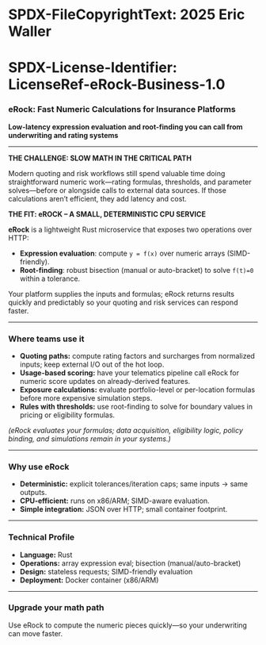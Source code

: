 # SPDX-FileCopyrightText: 2025 Eric Waller
# SPDX-License-Identifier: LicenseRef-eRock-Business-1.0

### eRock: Fast Numeric Calculations for Insurance Platforms

**Low-latency expression evaluation and root-finding you can call from underwriting and rating systems**

---

**THE CHALLENGE: SLOW MATH IN THE CRITICAL PATH**

Modern quoting and risk workflows still spend valuable time doing straightforward numeric work—rating formulas, thresholds, and parameter solves—before or alongside calls to external data sources. If those calculations aren’t efficient, they add latency and cost.

**THE FIT: eROCK – A SMALL, DETERMINISTIC CPU SERVICE**

**eRock** is a lightweight Rust microservice that exposes two operations over HTTP:

- **Expression evaluation**: compute `y = f(x)` over numeric arrays (SIMD-friendly).  
- **Root-finding**: robust bisection (manual or auto-bracket) to solve `f(t)=0` within a tolerance.

Your platform supplies the inputs and formulas; eRock returns results quickly and predictably so your quoting and risk services can respond faster.

---

### Where teams use it

- **Quoting paths:** compute rating factors and surcharges from normalized inputs; keep external I/O out of the hot loop.  
- **Usage-based scoring:** have your telematics pipeline call eRock for numeric score updates on already-derived features.  
- **Exposure calculations:** evaluate portfolio-level or per-location formulas before more expensive simulation steps.  
- **Rules with thresholds:** use root-finding to solve for boundary values in pricing or eligibility formulas.

*(eRock evaluates your formulas; data acquisition, eligibility logic, policy binding, and simulations remain in your systems.)*

---

### Why use eRock

- **Deterministic:** explicit tolerances/iteration caps; same inputs → same outputs.  
- **CPU-efficient:** runs on x86/ARM; SIMD-aware evaluation.  
- **Simple integration:** JSON over HTTP; small container footprint.

---

### Technical Profile

- **Language:** Rust  
- **Operations:** array expression eval; bisection (manual/auto-bracket)  
- **Design:** stateless requests; SIMD-friendly evaluation  
- **Deployment:** Docker container (x86/ARM)

---

### Upgrade your math path

Use eRock to compute the numeric pieces quickly—so your underwriting can move faster.
